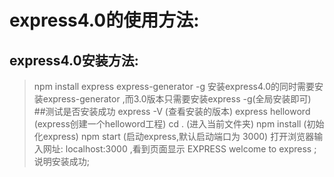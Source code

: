 # express4.0的使用方法:
## express4.0安装方法:
> npm install express express-generator -g
安装express4.0的同时需要安装express-generator ,而3.0版本只需要安装express -g(全局安装即可)
##测试是否安装成功
> express -V (查看安装的版本)
> express helloword (express创建一个helloword工程)
> cd . (进入当前文件夹)
> npm install (初始化express)
> npm start (启动express,默认启动端口为 3000)
打开浏览器输入网址: localhost:3000 ,看到页面显示 EXPRESS welcome to express ;说明安装成功;